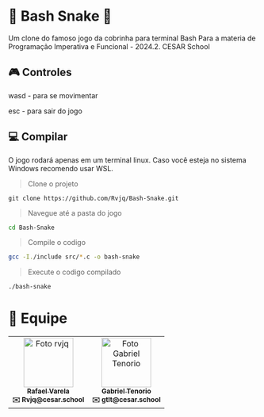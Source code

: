 # 🍎 Bash Snake 🐍

Um clone do famoso jogo da cobrinha para terminal Bash
Para a materia de Programação Imperativa e Funcional - 2024.2.
CESAR School

## 🎮 Controles

wasd - para se movimentar

esc - para sair do jogo

## 💻 Compilar

O jogo rodará apenas em um terminal linux. Caso você esteja no sistema Windows recomendo usar WSL.

>Clone o projeto

```git
git clone https://github.com/Rvjq/Bash-Snake.git
```

>Navegue até a pasta do jogo

```bash
cd Bash-Snake
```
>Compile o codigo

```bash
gcc -I./include src/*.c -o bash-snake
```

>Execute o codigo compilado

```bash
./bash-snake
```

# 🧑 Equipe

<table>
  <tr>
    <td align="center">
      <a href="https://github.com/Rvjq">
        <img src="https://avatars.githubusercontent.com/Rvjq" width="100px;" alt="Foto rvjq"/>
        <br>
        <sub><b>Rafael Varela</b></sub>
      </a>
      <br>
      <sub><b>✉️ Rvjq@cesar.school</b></sub>
    </td>
    <td align="center">
      <a href="https://github.com/ogabrieltenorio">
        <img src="https://avatars.githubusercontent.com/ogabrieltenorio" width="100px;" alt="Foto Gabriel Tenorio"/>
        <br>
        <sub><b>Gabriel Tenorio</b></sub>
      </a>
      <br>
      <sub><b>✉️ gtlt@cesar.school</b></sub>
  </tr>
</table>
